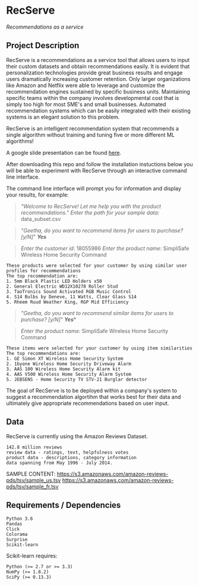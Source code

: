 # RecServe
*Recommendations as a service*


## Project Description

RecServe is a recommendations as a service tool that allows users to input their custom datasets and obtain recommendations easily. It is evident that personalization technologies provide great business results and engage users dramatically increasing customer retention. Only larger organizations like Amazon and Netflix were able to leverage and customize the recommendation engines sustained by specific business units. Maintaining specific teams within the company involves developmental cost that is simply too high for most SME's and small businesses. Automated recommendation systems which can be easily integrated with their existing systems is an elegant solution to this problem.

RecServe is an intelligent recommendation system that recommends a single algorithm without training and tuning five or more different ML algorithms!

A google slide presentation can be found [here](http://bit.ly/geetha-recserve).

After downloading this repo and follow the installation instuctions below you will be able to experiment with RecServe through an interactive command line interface.

The command line interface will prompt you for information and display your results, for example: 

> *"Welcome to RecServe! Let me help you with the product recommendations."*
> *Enter the path for your sample data:* data_subset.csv


> *"Geetha, do you want to recommend items for users to purchase? [y/N]*"
> ***Yes***

> *Enter the customer id*: 18055986
> *Enter the product name*: SimpliSafe Wireless Home Security Command

	These products were selected for your customer by using similar user profiles for recommendations
	The top recommendation are:
	1. 5mm Black Plastic LED Holders x50
	2. General Electric WD12X10278 Roller Stud
	3. TaoTronics Sound Activated RGB Music Control
	4. S14 Bulbs by Deneve, 11 Watts, Clear Glass S14
	5. Rheem Ruud Weather King, RGP Mid Efficiency
	
	
> *"Geetha, do you want to recommend similar items for users to purchase? [y/N]*"
> ***Yes****

> *Enter the product name:* SimpliSafe Wireless Home Security Command

	These items were selected for your customer by using item similarities
	The top recommendations are:
	1. GE Simon XT Wireless Home Security System
	2. 1byone Wireless Home Security Driveway Alarm
	3. AAS 100 Wireless Home Security Alarm kit
	4. AAS V500 Wireless Home Security Alarm System
	5. JEBSENS - Home Security TV STV-21 Burglar detector
	

The goal of RecServe is to be deployed within a company's system to suggest a recommendation algortihm that works best for their data and ultimately give appropriate recommendations based on user input.

## Data

RecServe is currently using the Amazon Reviews Dataset.

	142.8 million reviews
	review data - ratings, text, helpfulness votes
	product data - descriptions, category information
	data spanning from May 1996 - July 2014.

SAMPLE CONTENT:
https://s3.amazonaws.com/amazon-reviews-pds/tsv/sample_us.tsv
https://s3.amazonaws.com/amazon-reviews-pds/tsv/sample_fr.tsv 


## Requirements / Dependencies
	Python 3.6
	Pandas 
	Click 
	Colorama 
	Surprise  
	Scikit-learn 
Scikit-learn requires:

    Python (>= 2.7 or >= 3.3)
    NumPy (>= 1.8.2)
    SciPy (>= 0.13.3)	
